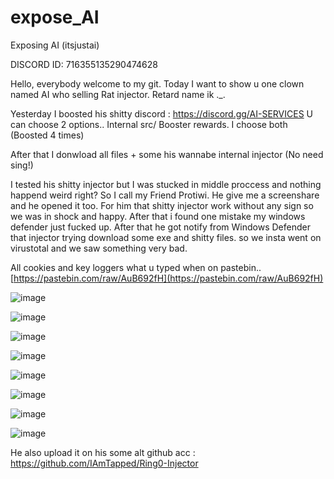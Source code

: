 # expose_AI
Exposing AI (itsjustai)

DISCORD ID: 716355135290474628

Hello, everybody welcome to my git. Today I want to show u one clown named AI who selling Rat injector. Retard name ik ._.

Yesterday I boosted his shitty discord : https://discord.gg/AI-SERVICES U can choose 2 options..  Internal src/ Booster rewards. I choose both (Boosted 4 times)

After that I donwload all files + some his wannabe internal injector (No need sing!) 

I tested his shitty injector but I was stucked in middle proccess and nothing happend weird right? So I call my Friend Protiwi. He give me a screenshare and he opened it too. For him that shitty injector work without any sign so we was in shock and happy. After that i found one mistake my windows defender just fucked up. After that he got notify from Windows Defender that injector trying download some exe and shitty files. so we insta went on virustotal and we saw something very bad.

All cookies and key loggers what u typed when on pastebin.. [https://pastebin.com/raw/AuB692fH](https://pastebin.com/raw/AuB692fH)

![image](https://github.com/fokolaks/expose_AI/assets/101893163/f4e1edfe-d410-4135-aa40-9dd356ee7f0c)

![image](https://github.com/fokolaks/expose_AI/assets/101893163/68e11cad-a85d-48c0-a085-a3fde77aff94)

![image](https://github.com/fokolaks/expose_AI/assets/101893163/82f8fdb0-b6b8-4bb4-93e7-cf71e4497d32)

![image](https://github.com/fokolaks/expose_AI/assets/101893163/c5d8aed6-7497-4a32-be7c-e8793b7b0745)

![image](https://github.com/fokolaks/expose_AI/assets/101893163/c43f638e-2d0b-4402-874b-666e717b4617)

![image](https://github.com/fokolaks/expose_AI/assets/101893163/b8e876c6-3e5d-42fa-8062-81477ce1bca7)

![image](https://github.com/fokolaks/expose_AI/assets/101893163/0dc84842-c654-4484-a5fa-063e5e3c05be)

![image](https://github.com/fokolaks/expose_AI/assets/101893163/253f5ce2-b310-40a6-9b7c-bec4c19e5bce)

He also upload it on his some alt github acc : https://github.com/IAmTapped/Ring0-Injector


